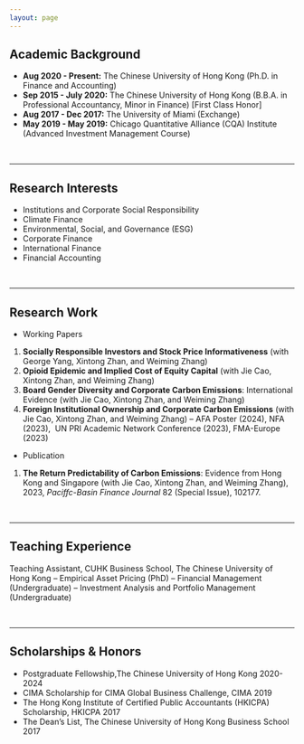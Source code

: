 ```yaml
---
layout: page
---
```

## Academic Background

- **Aug 2020 - Present:** The Chinese University of Hong Kong (Ph.D. in Finance and Accounting)
- **Sep 2015 - July 2020:** The Chinese University of Hong Kong (B.B.A. in Professional Accountancy, Minor in Finance)
  [First Class Honor]
- **Aug 2017 - Dec 2017:** The University of Miami (Exchange)
- **May 2019 - May 2019:** Chicago Quantitative Alliance (CQA) Institute (Advanced Investment Management Course)

<br>

---

## Research Interests

- Institutions and Corporate Social Responsibility
- Climate Finance
- Environmental, Social, and Governance (ESG)
- Corporate Finance
- International Finance
- Financial Accounting

<br>

---

## Research Work

- Working Papers
1. **Socially Responsible Investors and Stock Price Informativeness** (with George Yang, Xintong Zhan, and Weiming Zhang)
2. **Opioid Epidemic and Implied Cost of Equity Capital** (with Jie Cao, Xintong Zhan, and Weiming Zhang)
3. **Board Gender Diversity and Corporate Carbon Emissions**: International Evidence (with Jie Cao, Xintong Zhan, and Weiming Zhang)
4. **Foreign Institutional Ownership and Corporate Carbon Emissions** (with Jie Cao, Xintong Zhan, and Weiming Zhang)
– AFA Poster (2024), NFA (2023),  UN PRI Academic Network Conference (2023), FMA-Europe (2023)

- Publication
1. **The Return Predictability of Carbon Emissions**: Evidence from Hong Kong and Singapore (with Jie Cao, Xintong Zhan, and Weiming Zhang), 2023, *Paciffc-Basin Finance Journal* 82 (Special Issue), 102177.

<br>

---

## Teaching Experience

Teaching Assistant, CUHK Business School, The Chinese University of Hong Kong
– Empirical Asset Pricing (PhD)
– Financial Management (Undergraduate)
– Investment Analysis and Portfolio Management (Undergraduate)


<br>

---

## Scholarships & Honors

- Postgraduate Fellowship,The Chinese University of Hong Kong 2020-2024
- CIMA Scholarship for CIMA Global Business Challenge, CIMA 2019
- The Hong Kong Institute of Certified Public Accountants (HKICPA) Scholarship, HKICPA 2017
- The Dean’s List, The Chinese University of Hong Kong Business School 2017


